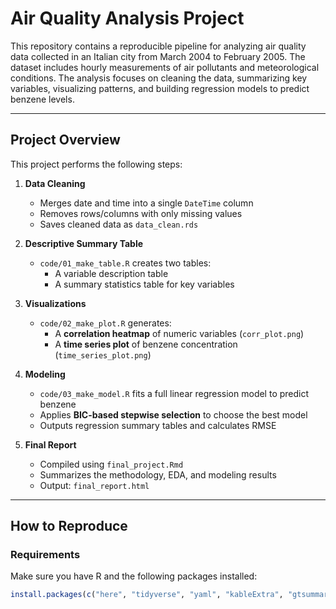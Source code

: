
# Air Quality Analysis Project

This repository contains a reproducible pipeline for analyzing air quality data collected in an Italian city from March 2004 to February 2005. The dataset includes hourly measurements of air pollutants and meteorological conditions. The analysis focuses on cleaning the data, summarizing key variables, visualizing patterns, and building regression models to predict benzene levels.

---

## Project Overview

This project performs the following steps:

1. **Data Cleaning**  
   - Merges date and time into a single `DateTime` column  
   - Removes rows/columns with only missing values  
   - Saves cleaned data as `data_clean.rds`  

2. **Descriptive Summary Table**  
   - `code/01_make_table.R` creates two tables:  
     - A variable description table  
     - A summary statistics table for key variables  

3. **Visualizations**  
   - `code/02_make_plot.R` generates:  
     - A **correlation heatmap** of numeric variables (`corr_plot.png`)  
     - A **time series plot** of benzene concentration (`time_series_plot.png`)  

4. **Modeling**  
   - `code/03_make_model.R` fits a full linear regression model to predict benzene  
   - Applies **BIC-based stepwise selection** to choose the best model  
   - Outputs regression summary tables and calculates RMSE  

5. **Final Report**  
   - Compiled using `final_project.Rmd`  
   - Summarizes the methodology, EDA, and modeling results  
   - Output: `final_report.html`

---

##  How to Reproduce

###  Requirements
Make sure you have R and the following packages installed:

```r
install.packages(c("here", "tidyverse", "yaml", "kableExtra", "gtsummary", "ggcorrplot", "gt"))
```

